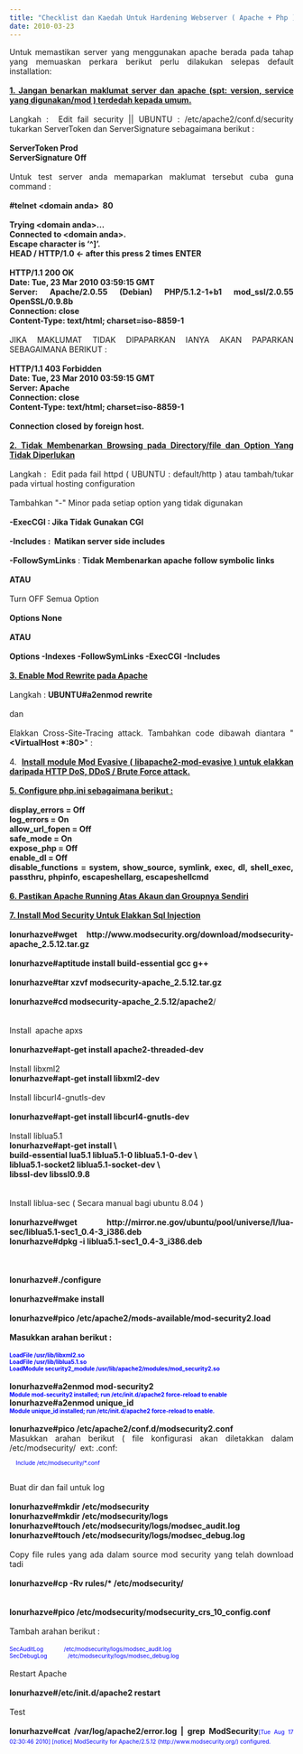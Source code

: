 ```yaml
---
title: "Checklist dan Kaedah Untuk Hardening Webserver ( Apache + Php )"
date: 2010-03-23
---
```

<div style="text-align: justify;">Untuk memastikan server yang menggunakan apache berada pada tahap yang memuaskan perkara berikut perlu dilakukan selepas default installation:</div><div style="text-align: justify;"><br />
</div><div style="text-align: justify;"><b><span style="text-decoration: underline;">1. Jangan benarkan maklumat server dan apache (spt: version, service yang digunakan/mod ) terdedah kepada umum.</span></b></div><div style="text-align: justify;"><br />
</div><div style="text-align: justify;">Langkah :&nbsp; Edit fail security || UBUNTU : /etc/apache2/conf.d/security tukarkan ServerToken dan ServerSignature sebagaimana berikut :</div><div style="text-align: justify;"><br />
</div><div style="text-align: justify;"><b>ServerToken Prod<br />
ServerSignature Off</b></div><div style="text-align: justify;"><br />
</div><div style="text-align: justify;">Untuk test server anda memaparkan maklumat tersebut cuba guna command :</div><div style="text-align: justify;"><br />
</div><div style="text-align: justify;"><b>#telnet &lt;domain anda&gt;&nbsp; 80</b></div><div style="text-align: justify;"><br />
</div><div style="text-align: justify;"><b>Trying &lt;domain anda&gt;…<br />
Connected to &lt;domain anda&gt;.<br />
Escape character is ‘^]’.<br />
HEAD / HTTP/1.0            &lt;- after this press 2 times ENTER</b></div><div style="text-align: justify;"><br />
</div><div style="text-align: justify;"><b>HTTP/1.1 200 OK<br />
Date: Tue, 23 Mar 2010 03:59:15 GMT<br />
Server: Apache/2.0.55 (Debian) PHP/5.1.2-1+b1 mod_ssl/2.0.55 OpenSSL/0.9.8b<br />
Connection: close<br />
Content-Type: text/html; charset=iso-8859-1<br />
</b></div><div style="text-align: justify;"><br />
</div><div style="text-align: justify;">JIKA MAKLUMAT TIDAK DIPAPARKAN IANYA AKAN PAPARKAN SEBAGAIMANA BERIKUT :</div><div style="text-align: justify;"><br />
</div><div style="text-align: justify;"><b>HTTP/1.1 403 Forbidden<br />
Date: Tue, 23 Mar 2010 03:59:15 GMT<br />
Server: Apache<br />
Connection: close<br />
Content-Type: text/html; charset=iso-8859-1</b></div><div style="text-align: justify;"><br />
</div><div style="text-align: justify;"><b>Connection closed by foreign host.</b></div><div style="text-align: justify;"><br />
</div><div style="text-align: justify;"><span style="text-decoration: underline;"><b>2. Tidak Membenarkan Browsing pada Directory/file dan Option Yang Tidak Diperlukan </b></span></div><div style="text-align: justify;"><br />
</div><div style="text-align: justify;">Langkah :&nbsp; Edit pada fail httpd ( UBUNTU : default/http ) atau tambah/tukar pada virtual hosting configuration</div><div style="text-align: justify;"><br />
</div><div style="text-align: justify;">Tambahkan "-" Minor pada setiap option yang tidak digunakan</div><div style="text-align: justify;"><br />
</div><div style="text-align: justify;"><b>-ExecCGI : Jika Tidak Gunakan CGI</b></div><div style="text-align: justify;"><br />
</div><div style="text-align: justify;"><b>-Includes :&nbsp; Matikan server side includes</b></div><div style="text-align: justify;"><br />
</div><div style="text-align: justify;"><b>-FollowSymLinks</b> : <b>Tidak Membenarkan </b><b>apache follow symbolic links</b></div><div style="text-align: justify;"><br />
</div><div style="text-align: justify;"><b>ATAU </b></div><div style="text-align: justify;"><br />
</div><div style="text-align: justify;">Turn OFF Semua Option</div><div style="text-align: justify;"><br />
</div><div style="text-align: justify;"><b>Options None</b></div><div style="text-align: justify;"><br />
</div><div style="text-align: justify;"><b>ATAU </b></div><div style="text-align: justify;"><br />
</div><div style="text-align: justify;"><b>Options -Indexes -FollowSymLinks -ExecCGI -Includes<br />
</b></div><div style="text-align: justify;"><br />
</div><div style="text-align: justify;"><span style="text-decoration: underline;"><b>3. Enable Mod Rewrite pada Apache</b></span></div><div style="text-align: justify;"><br />
</div><div style="text-align: justify;">Langkah : <b>UBUNTU#a2enmod rewrite</b></div><div style="text-align: justify;"><br />
</div><div style="text-align: justify;">dan</div><div style="text-align: justify;"><br />
</div><div style="text-align: justify;">Elakkan Cross-Site-Tracing attack. Tambahkan code dibawah diantara " <b>&lt;VirtualHost *:80&gt;</b>" :</div><div style="text-align: justify;"><br />
</div><div style="text-align: justify;">4.&nbsp; <b><span style="text-decoration: underline;">Install module Mod Evasive ( libapache2-mod-evasive ) untuk elakkan daripada HTTP DoS, DDoS / Brute Force attack.</span></b></div><div style="text-align: justify;"><br />
</div><div style="text-align: justify;"><b><span style="text-decoration: underline;">5. Configure php.ini sebagaimana berikut :</span></b></div><div style="text-align: justify;"><br />
</div><div style="text-align: justify;"><b>display_errors = Off<br />
log_errors = On<br />
allow_url_fopen = Off<br />
safe_mode = On<br />
expose_php = Off<br />
enable_dl = Off<br />
disable_functions = system, show_source, symlink, exec, dl, shell_exec, passthru, phpinfo, escapeshellarg, escapeshellcmd</b></div><div style="text-align: justify;"><br />
</div><div style="text-align: justify;"><span style="text-decoration: underline;"><b>6. Pastikan Apache Running Atas Akaun dan Groupnya Sendiri</b></span><br />
<br />
<u><b>7. Install Mod Security Untuk Elakkan Sql Injection</b></u><br />
<br />
<b>lonurhazve#wget http://www.modsecurity.org/download/modsecurity-apache_2.5.12.tar.gz</b><br />
<br />
<b>lonurhazve#aptitude install build-essential gcc g++</b><br />
<b> </b><br />
<b>lonurhazve#tar xzvf modsecurity-apache_2.5.12.tar.gz</b><br />
<br />
<b>lonurhazve#cd modsecurity-apache_2.5.12/apache2</b>/<br />
<br />
<br />
Install&nbsp;<b> </b>apache apxs<b><br />
</b><br />
<b>lonurhazve#apt-get install apache2-threaded-dev</b><br />
<br />
Install libxml2<br />
<b> lonurhazve#apt-get install libxml2-dev</b><br />
<br />
Install libcurl4-gnutls-dev&nbsp; <b><br />
</b><br />
<b>lonurhazve#apt-get install libcurl4-gnutls-dev</b><br />
<br />
Install liblua5.1<b>&nbsp;</b><br />
<b>lonurhazve#apt-get install \<br />
build-essential lua5.1 liblua5.1-0 liblua5.1-0-dev \<br />
liblua5.1-socket2 liblua5.1-socket-dev \<br />
libssl-dev libssl0.9.8</b><br />
<b><br />
</b><br />
Install liblua-sec ( Secara manual bagi ubuntu 8.04 )<br />
<br />
<b>lonurhazve#wget http://mirror.ne.gov/ubuntu/pool/universe/l/lua-sec/liblua5.1-sec1_0.4-3_i386.deb<br />
lonurhazve#dpkg -i liblua5.1-sec1_0.4-3_i386.deb</b><br />
<b><br />
</b><br />
<b> </b><br />
<b>lonurhazve#./configure</b><br />
<br />
<b>lonurhazve#make install</b><br />
<br />
<b>lonurhazve#pico /etc/apache2/mods-available/mod-security2.load</b><br />
<b> </b><br />
<b>Masukkan arahan berikut :</b><br />
<br />
<span style="color: blue; font-size: x-small;"><b>LoadFile /usr/lib/libxml2.so<br />
LoadFile /usr/lib/liblua5.1.so<br />
LoadModule security2_module /usr/lib/apache2/modules/mod_security2.so </b></span><br />
<br />
<b>lonurhazve#a2enmod mod-security2</b><br />
<div style="color: blue;"><span style="font-size: x-small;"><b>Module mod-security2 installed; run /etc/init.d/apache2 force-reload to enable </b></span></div><b>lonurhazve#a2enmod unique_id </b><br />
<b><span style="color: blue; font-size: x-small;">Module unique_id installed; run /etc/init.d/apache2 force-reload to enable.</span></b><br />
<br />
<b>lonurhazve#pico /etc/apache2/conf.d/modsecurity2.conf</b><br />
Masukkan arahan berikut ( file konfigurasi akan diletakkan dalam /etc/modsecurity/&nbsp; ext: .conf:<br />
<span style="color: blue; font-size: x-small;"><ifmodule mod_security2.c=""><br />
&nbsp;&nbsp;&nbsp; Include /etc/modsecurity/*.conf</ifmodule></span><br />
<span style="color: blue; font-size: x-small;"></span><br />
<span style="color: blue; font-size: x-small;"><br />
</span>Buat dir dan fail untuk log<br />
<br />
<b>lonurhazve#mkdir /etc/modsecurity<br />
lonurhazve#mkdir /etc/modsecurity/logs<br />
lonurhazve#touch /etc/modsecurity/logs/modsec_audit.log<br />
lonurhazve#touch /etc/modsecurity/logs/modsec_debug.log</b><br />
<br />
Copy file rules yang ada dalam source mod security yang telah download tadi<br />
<br />
<b>lonurhazve#cp -Rv rules/* /etc/modsecurity/</b><br />
<br />
<br />
<b>lonurhazve#pico /etc/modsecurity/modsecurity_crs_10_config.conf</b><br />
<br />
Tambah arahan berikut :<br />
<br />
<span style="color: blue; font-size: x-small;">S</span><span style="color: blue; font-size: x-small;">ecAuditLog&nbsp;&nbsp;&nbsp;&nbsp;&nbsp;&nbsp;&nbsp;&nbsp;&nbsp;&nbsp;&nbsp;&nbsp; /etc/modsecurity/logs/modsec_audit.log<br />
SecDebugLog&nbsp;&nbsp;&nbsp;&nbsp;&nbsp;&nbsp;&nbsp;&nbsp;&nbsp;&nbsp;&nbsp;&nbsp; /etc/modsecurity/logs/modsec_debug.log</span><br />
<br />
Restart Apache<br />
<br />
<b>lonurhazve#/etc/init.d/apache2 restart</b><br />
<br />
Test<br />
<br />
<b>lonurhazve#cat /var/log/apache2/error.log | grep ModSecurity</b><span style="color: blue; font-size: x-small;">[Tue Aug 17 02:30:46 2010] [notice] ModSecurity for Apache/2.5.12 (http://www.modsecurity.org/) configured.</span>&nbsp;</div>
